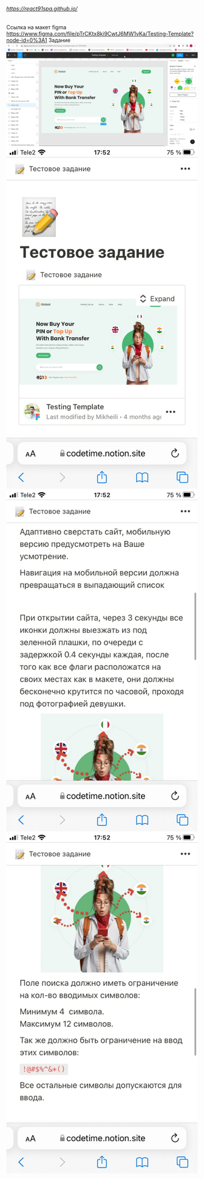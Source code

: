 ###### https://react91spa.github.io/
Ссылка на макет figma https://www.figma.com/file/pTrCKtx8ki9CwtJ6MW1vKa/Testing-Template?node-id=0%3A1
Задание 
![Image alt](https://github.com/react91spa/react91spa.github.io/blob/main/screen/Oj4ISfxStuytyu.jpg)
![Image alt](https://github.com/react91spa/react91spa.github.io/blob/main/screen/fctsGY9zHVw.jpg) ![Image alt](https://github.com/react91spa/react91spa.github.io/blob/main/screen/dMpq70QsFnc.jpg) ![Image alt](https://github.com/react91spa/react91spa.github.io/blob/main/screen/6Ox7mL_1Z5o.jpg)
